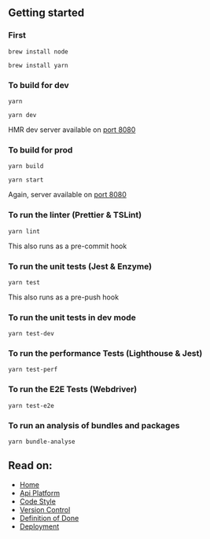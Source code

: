 ## Getting started

### First
```
brew install node

brew install yarn
```
### To build for dev
``` 
yarn

yarn dev
```
HMR dev server available on [port 8080](http://localhost:8080)
### To build for prod
``` 
yarn build

yarn start
```
Again, server available on [port 8080](http://localhost:8080)
### To run the linter (Prettier & TSLint)
``` 
yarn lint
```
This also runs as a pre-commit hook
### To run the unit tests (Jest & Enzyme)
``` 
yarn test
```
This also runs as a pre-push hook
### To run the unit tests in dev mode
``` 
yarn test-dev
```
### To run the performance Tests (Lighthouse & Jest)
``` 
yarn test-perf
```
### To run the E2E Tests (Webdriver)
``` 
yarn test-e2e
```
### To run an analysis of bundles and packages
```
yarn bundle-analyse
```

## Read on:

- [Home](../../README.md)
- [Api Platform](./API_PLATFORM.md)
- [Code Style](./CODE_STYLE.md)
- [Version Control](./VERSION_CONTROL.md)
- [Definition of Done](./DEFINITION_OF_DONE.md)
- [Deployment](./DEPLOYMENT.md)
